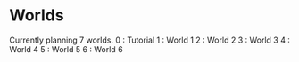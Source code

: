 # Worlds

Currently planning 7 worlds.
0 : Tutorial
1 : World 1
2 : World 2
3 : World 3
4 : World 4
5 : World 5
6 : World 6